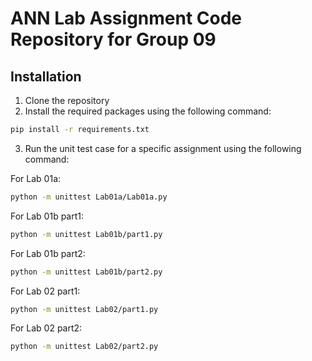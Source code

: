 # ANN Lab Assignment Code Repository for Group 09

## Installation

1. Clone the repository
2. Install the required packages using the following command:
```bash
pip install -r requirements.txt
```
3. Run the unit test case for a specific assignment using the following command:

For Lab 01a:
```bash
python -m unittest Lab01a/Lab01a.py
```

For Lab 01b part1:
```bash
python -m unittest Lab01b/part1.py
```

For Lab 01b part2:
```bash
python -m unittest Lab01b/part2.py
```

For Lab 02 part1:
```bash
python -m unittest Lab02/part1.py
```

For Lab 02 part2:
```bash
python -m unittest Lab02/part2.py
```
